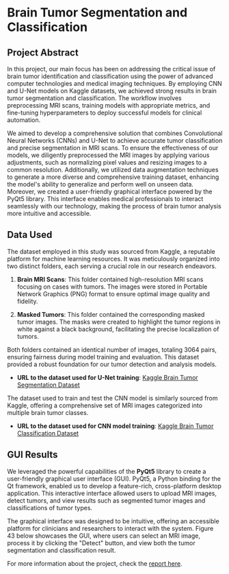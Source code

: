 # Brain Tumor Segmentation and Classification

## Project Abstract

In this project, our main focus has been on addressing the critical issue of brain tumor identification and classification using the power of advanced computer technologies and medical imaging techniques. By employing CNN and U-Net models on Kaggle datasets, we achieved strong results in brain tumor segmentation and classification. The workflow involves preprocessing MRI scans, training models with appropriate metrics, and fine-tuning hyperparameters to deploy successful models for clinical automation.

We aimed to develop a comprehensive solution that combines Convolutional Neural Networks (CNNs) and U-Net to achieve accurate tumor classification and precise segmentation in MRI scans. To ensure the effectiveness of our models, we diligently preprocessed the MRI images by applying various adjustments, such as normalizing pixel values and resizing images to a common resolution. Additionally, we utilized data augmentation techniques to generate a more diverse and comprehensive training dataset, enhancing the model's ability to generalize and perform well on unseen data. Moreover, we created a user-friendly graphical interface powered by the PyQt5 library. This interface enables medical professionals to interact seamlessly with our technology, making the process of brain tumor analysis more intuitive and accessible.

## Data Used

The dataset employed in this study was sourced from Kaggle, a reputable platform for machine learning resources. It was meticulously organized into two distinct folders, each serving a crucial role in our research endeavors.

1. **Brain MRI Scans**: This folder contained high-resolution MRI scans focusing on cases with tumors. The images were stored in Portable Network Graphics (PNG) format to ensure optimal image quality and fidelity.

2. **Masked Tumors**: This folder contained the corresponding masked tumor images. The masks were created to highlight the tumor regions in white against a black background, facilitating the precise localization of tumors.

Both folders contained an identical number of images, totaling 3064 pairs, ensuring fairness during model training and evaluation. This dataset provided a robust foundation for our tumor detection and analysis models.

- **URL to the dataset used for U-Net training**: [Kaggle Brain Tumor Segmentation Dataset](https://www.kaggle.com/datasets/nikhilroxtomar/brain-tumor-segmentation)

The dataset used to train and test the CNN model is similarly sourced from Kaggle, offering a comprehensive set of MRI images categorized into multiple brain tumor classes.

- **URL to the dataset used for CNN model training**: [Kaggle Brain Tumor Classification Dataset](https://www.kaggle.com/sartajbhuvaji/brain-tumor-classification-mri)

## GUI Results

We leveraged the powerful capabilities of the **PyQt5** library to create a user-friendly graphical user interface (GUI). PyQt5, a Python binding for the Qt framework, enabled us to develop a feature-rich, cross-platform desktop application. This interactive interface allowed users to upload MRI images, detect tumors, and view results such as segmented tumor images and classifications of tumor types.

The graphical interface was designed to be intuitive, offering an accessible platform for clinicians and researchers to interact with the system. Figure 43 below showcases the GUI, where users can select an MRI image, process it by clicking the "Detect" button, and view both the tumor segmentation and classification result.

For more information about the project, check the [report here](https://github.com/ayaelsaoudi1/Brain-tumor-segmentation-and-classification-/blob/main/Brain%20Tumor%20Segmentation%20and%20Classification.pdf).
